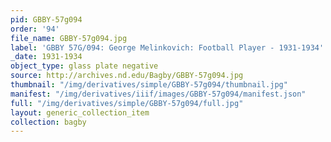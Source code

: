 ```yaml
---
pid: GBBY-57g094
order: '94'
file_name: GBBY-57g094.jpg
label: 'GBBY 57G/094: George Melinkovich: Football Player - 1931-1934'
_date: 1931-1934
object_type: glass plate negative
source: http://archives.nd.edu/Bagby/GBBY-57g094.jpg
thumbnail: "/img/derivatives/simple/GBBY-57g094/thumbnail.jpg"
manifest: "/img/derivatives/iiif/images/GBBY-57g094/manifest.json"
full: "/img/derivatives/simple/GBBY-57g094/full.jpg"
layout: generic_collection_item
collection: bagby
---
```

